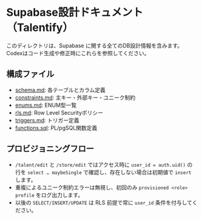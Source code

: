 # Supabase設計ドキュメント（Talentify）

このディレクトリは、Supabase に関する全てのDB設計情報を含みます。
Codexはコード生成や修正時にこれらを参照してください。

## 構成ファイル

- [schema.md](./schema.md): 各テーブルとカラム定義
- [constraints.md](./constraints.md): 主キー・外部キー・ユニーク制約
- [enums.md](./enums.md): ENUM型一覧
- [rls.md](./rls.md): Row Level Securityポリシー
- [triggers.md](./triggers.md): トリガー定義
- [functions.sql](./functions.sql): PL/pgSQL関数定義

## プロビジョニングフロー

- `/talent/edit` と `/store/edit` ではアクセス時に `user_id = auth.uid()` の行を `select … maybeSingle` で確認し、存在しない場合は初期値で `insert` します。
- 重複によるユニーク制約エラーは無視し、初回のみ `provisioned <role> profile` をログ出力します。
- 以後の `SELECT/INSERT/UPDATE` は RLS 前提で常に `user_id` 条件を付与してください。